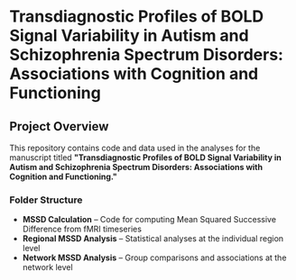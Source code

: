 # Transdiagnostic Profiles of BOLD Signal Variability in Autism and Schizophrenia Spectrum Disorders: Associations with Cognition and Functioning

## Project Overview

This repository contains code and data used in the analyses for the manuscript titled **"Transdiagnostic Profiles of BOLD Signal Variability in Autism and Schizophrenia Spectrum Disorders: Associations with Cognition and Functioning."**

### Folder Structure

- **MSSD Calculation** – Code for computing Mean Squared Successive Difference from fMRI timeseries
- **Regional MSSD Analysis** – Statistical analyses at the individual region level
- **Network MSSD Analysis** – Group comparisons and associations at the network level

